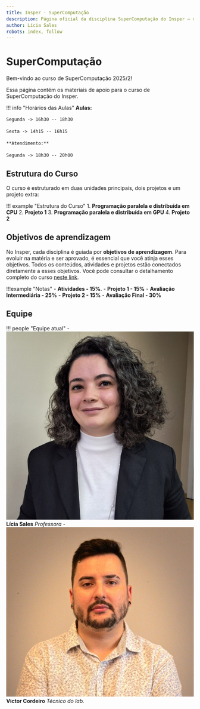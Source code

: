 ```yaml
---
title: Insper - SuperComputação 
description: Página oficial da disciplina SuperComputação do Insper – materiais, projetos, horários de aula e objetivos de aprendizagem.
author: Lícia Sales
robots: index, follow
---
```


# SuperComputação
Bem-vindo ao curso de SuperComputação 2025/2!

Essa página contém os materiais de apoio para o curso de SuperComputação do Insper.

!!! info "Horários das Aulas"
    **Aulas:**
    
    Segunda -> 16h30 -- 18h30
    
    Sexta -> 14h15 -- 16h15

    **Atendimento:**
    
    Segunda -> 18h30 -- 20h00

## Estrutura do Curso

O curso é estruturado em duas unidades principais, dois projetos e um projeto extra:

!!! example "Estrutura do Curso"
    1. **Programação paralela e distribuída em CPU**
    2. **Projeto 1**
    3. **Programação paralela e distribuída em GPU**
    4. **Projeto 2**

## Objetivos de aprendizagem
No Insper, cada disciplina é guiada por **objetivos de aprendizagem**. Para evoluir na matéria e ser aprovado, é essencial que você atinja esses objetivos. Todos os conteúdos, atividades e projetos estão conectados diretamente a esses objetivos. 
Você pode consultar o detalhamento completo do curso [neste link](sobre.md).

!!!example "Notas"
    - **Atividades - 15%**.
    - **Projeto 1 - 15%**
    - **Avaliação Intermediária - 25%**
    - **Projeto 2 - 15%**
    - **Avaliação Final - 30%**

## Equipe

!!! people "Equipe atual"
    - ![Lícia](equipe/licia.jpeg) **Lícia Sales** *Professora*
    - ![Victor](equipe/victor.jpg) **Victor Cordeiro** *Técnico do lab.*
  
